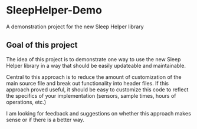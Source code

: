 # SleepHelper-Demo

A demonstration project for the new Sleep Helper library

## Goal of this project

The idea of this project is to demonstrate one way to use the new Sleep Helper library in a way that should be easily updateable and maintainable.

Central to this approach is to reduce the amount of customization of the main source file and break out functionality into header files.  If this approach proved useful, it should be easy to customize this code to reflect the specifics of your implementation (sensors, sample times, hours of operations, etc.)

I am looking for feedback and suggestions on whether this approach makes sense or if there is a better way.

